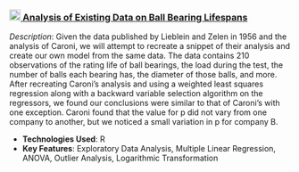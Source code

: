 ### <img src="https://media.licdn.com/dms/image/C560BAQGo7TTg-tgkdQ/company-logo_100_100/0/1631300608004?e=1730332800&v=beta&t=yG4_V54xOvrt-4Hhcav9LTTno6041fkZnUkOUPvPQSI" width="20" height="20">[ Analysis of Existing Data on Ball Bearing Lifespans](https://github.com/kagarza/Ball-Bearing-Analysis)
<!-- ![Project Image](https://via.placeholder.com/400x200?text=Project+1)  Replace this placeholder with an actual image URL -->
*Description*: Given the data published by Lieblein and Zelen in 1956 and the analysis of Caroni, we will attempt to recreate a snippet of their analysis and create our own model from the same data. The data contains 210 observations of the rating life of ball bearings, the load during the test, the number of balls each bearing has, the diameter of those balls, and more. After recreating Caroni’s analysis and using a weighted least squares regression along with a backward variable selection algorithm on the regressors, we found our conclusions were similar to that of Caroni’s with one exception. Caroni found that the value for p did not vary from one company to another, but we noticed a small variation in p for company B.

- **Technologies Used**: R
- **Key Features**: Exploratory Data Analysis, Multiple Linear Regression, ANOVA, Outlier Analysis, Logarithmic Transformation

